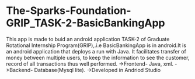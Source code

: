 # The-Sparks-Foundation-GRIP_TASK-2-BasicBankingApp
 This app is made to buid an android application TASK-2 of Graduate Rotational Internship Program(GRIP),.i.e BasicBankingApp is in android.It is an android application that deploys a run with Java. It facilitates transfer of money between multiple users, to keep the information to see the customer, record of all transactions thus well performed. ->Frontend- Java, xml. ->Backend- Database(Mysql lite). ->Developed in Andriod Studio
